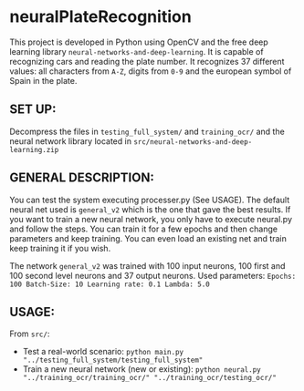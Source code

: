 # neuralPlateRecognition
This project is developed in Python using OpenCV and the free deep learning library `neural-networks-and-deep-learning`. It is capable of recognizing cars and reading the plate number.
It recognizes 37 different values: all characters from `A-Z`, digits from `0-9` and the european symbol of Spain in the plate.

## SET UP:
  Decompress the files in `testing_full_system/` and `training_ocr/` and the neural network library located in `src/neural-networks-and-deep-learning.zip`

## GENERAL DESCRIPTION:
  You can test the system executing processer.py (See USAGE). The default neural net used is `general_v2` which is the one that gave the best results.
  If you want to train a new neural network, you only have to execute neural.py and follow the steps. 
    You can train it for a few epochs and then change parameters and keep training.
    You can even load an existing net and train keep training it if you wish.
  
  The network `general_v2` was trained with 100 input neurons, 100 first and 100 second level neurons and 37 output neurons.
    Used parameters:
    ```
      Epochs: 100
      Batch-Size: 10
      Learning rate: 0.1
      Lambda: 5.0
    ```
      
## USAGE:
  From `src/`:
  * Test a real-world scenario: 
  `python main.py "../testing_full_system/testing_full_system"`
  * Train a new neural network (new or existing):
  `python neural.py "../training_ocr/training_ocr/" "../training_ocr/testing_ocr/"`
